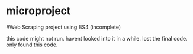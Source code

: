 # microproject
#Web Scraping project using BS4 (incomplete) 

this code might not run. havent looked into it in a while.
lost the final code. only found this code.

